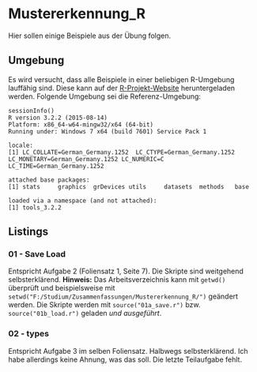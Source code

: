# Mustererkennung_R
Hier sollen einige Beispiele aus der Übung folgen.
## Umgebung
Es wird versucht, dass alle Beispiele in einer beliebigen R-Umgebung lauffähig sind.
Diese kann auf der [R-Projekt-Website](https://www.r-project.org/) heruntergeladen werden.
Folgende Umgebung sei die Referenz-Umgebung:
```
sessionInfo()
R version 3.2.2 (2015-08-14)
Platform: x86_64-w64-mingw32/x64 (64-bit)
Running under: Windows 7 x64 (build 7601) Service Pack 1

locale:
[1] LC_COLLATE=German_Germany.1252  LC_CTYPE=German_Germany.1252    LC_MONETARY=German_Germany.1252 LC_NUMERIC=C                    LC_TIME=German_Germany.1252    

attached base packages:
[1] stats     graphics  grDevices utils     datasets  methods   base     

loaded via a namespace (and not attached):
[1] tools_3.2.2
```

## Listings
### 01 - Save Load
Entspricht Aufgabe 2 (Foliensatz 1, Seite 7).
Die Skripte sind weitgehend selbsterklärend.
**Hinweis:** Das Arbeitsverzeichnis kann mit `getwd()` überprüft und beispielsweise mit `setwd("F:/Studium/Zusammenfassungen/Mustererkennung_R/")` geändert werden.
Die Skripte werden mit `source("01a_save.r")` bzw. `source("01b_load.r")` geladen *und ausgeführt*.

### 02 - types
Entspricht Aufgabe 3 im selben Foliensatz.
Halbwegs selbsterklärend.
Ich habe allerdings keine Ahnung, was das soll.
Die letzte Teilaufgabe fehlt.